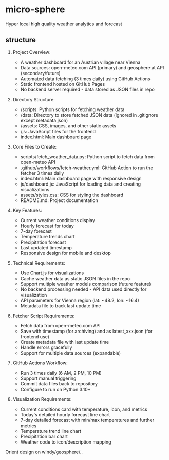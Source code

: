 # micro-sphere
Hyper local high quality weather analytics and forecast

## structure
1. Project Overview:
   - A weather dashboard for an Austrian village near Vienna
   - Data sources: open-meteo.com API (primary) and geosphere.at API (secondary/future)
   - Automated data fetching (3 times daily) using GitHub Actions
   - Static frontend hosted on GitHub Pages
   - No backend server required - data stored as JSON files in repo

2. Directory Structure:
   - /scripts: Python scripts for fetching weather data
   - /data: Directory to store fetched JSON data (ignored in .gitignore except metadata.json)
   - /assets: CSS, images, and other static assets
   - /js: JavaScript files for the frontend
   - index.html: Main dashboard page

3. Core Files to Create:
   - scripts/fetch_weather_data.py: Python script to fetch data from open-meteo API
   - .github/workflows/fetch-weather.yml: GitHub Action to run the fetcher 3 times daily
   - index.html: Main dashboard page with responsive design
   - js/dashboard.js: JavaScript for loading data and creating visualizations
   - assets/styles.css: CSS for styling the dashboard
   - README.md: Project documentation

4. Key Features:
   - Current weather conditions display
   - Hourly forecast for today
   - 7-day forecast
   - Temperature trends chart
   - Precipitation forecast
   - Last updated timestamp
   - Responsive design for mobile and desktop

5. Technical Requirements:
   - Use Chart.js for visualizations
   - Cache weather data as static JSON files in the repo
   - Support multiple weather models comparison (future feature)
   - No backend processing needed - API data used directly for visualization
   - API parameters for Vienna region (lat: ~48.2, lon: ~16.4)
   - Metadata file to track last update time

6. Fetcher Script Requirements:
   - Fetch data from open-meteo.com API
   - Save with timestamp (for archiving) and as latest_xxx.json (for frontend use)
   - Create metadata file with last update time
   - Handle errors gracefully
   - Support for multiple data sources (expandable)

7. GitHub Actions Workflow:
   - Run 3 times daily (6 AM, 2 PM, 10 PM)
   - Support manual triggering
   - Commit data files back to repository
   - Configure to run on Python 3.10+

8. Visualization Requirements:
   - Current conditions card with temperature, icon, and metrics
   - Today's detailed hourly forecast line chart
   - 7-day detailed forecast with min/max temperatures and further metrics
   - Temperature trend line chart
   - Precipitation bar chart
   - Weather code to icon/description mapping

Orient design on windy/geosphere/..
